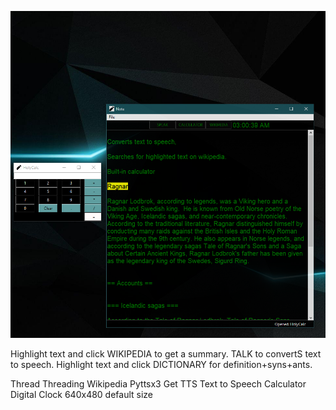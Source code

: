 ![](
/screenshot/tts-editor-wiki.png)

Highlight text and click WIKIPEDIA to get a summary. TALK to convertS text to speech. Highlight text and click DICTIONARY for definition+syns+ants.



Thread Threading
Wikipedia
Pyttsx3
Get 
TTS Text to Speech
Calculator
Digital Clock
640x480 default size
